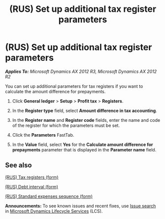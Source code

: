 ﻿---
title: (RUS) Set up additional tax register parameters
TOCTitle: (RUS) Set up additional tax register parameters
ms:assetid: 46766658-a7c2-40bf-b050-6296bb659a81
ms:mtpsurl: https://technet.microsoft.com/en-us/library/JJ665338(v=AX.60)
ms:contentKeyID: 49387426
ms.date: 04/18/2014
mtps_version: v=AX.60
---

# (RUS) Set up additional tax register parameters 


_**Applies To:** Microsoft Dynamics AX 2012 R3, Microsoft Dynamics AX 2012 R2_

You can set up additional parameters for tax registers if you want to calculate the amount difference for prepayments.

1.  Click **General ledger** \> **Setup** \> **Profit tax** \> **Registers**.

2.  In the **Register type** field, select **Amount difference in tax accounting**.

3.  In the **Register name** and **Register code** fields, enter the name and code of the register for which the parameters must be set.

4.  Click the **Parameters** FastTab.

5.  In the **Value** field, select **Yes** for the **Calculate amount difference for prepayments** parameter that is displayed in the **Parameter name** field.

## See also

[(RUS) Tax registers (form)](https://technet.microsoft.com/en-us/library/jj853195\(v=ax.60\))

[(RUS) Debt interval (form)](https://technet.microsoft.com/en-us/library/jj853236\(v=ax.60\))

[(RUS) Standard expenses sequence (form)](https://technet.microsoft.com/en-us/library/jj853198\(v=ax.60\))

  
**Announcements:** To see known issues and recent fixes, use [Issue search](http://go.microsoft.com/fwlink/?linkid=389258) in [Microsoft Dynamics Lifecycle Services](http://go.microsoft.com/fwlink/?linkid=306505) (LCS).

